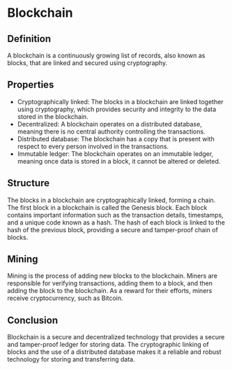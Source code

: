 # Blockchain

## Definition
A blockchain is a continuously growing list of records, also known as blocks, that are linked and secured using cryptography.

## Properties
- Cryptographically linked: The blocks in a blockchain are linked together using cryptography, which provides security and integrity to the data stored in the blockchain.
- Decentralized: A blockchain operates on a distributed database, meaning there is no central authority controlling the transactions.
- Distributed database: The blockchain has a copy that is present with respect to every person involved in the transactions.
- Immutable ledger: The blockchain operates on an immutable ledger, meaning once data is stored in a block, it cannot be altered or deleted.

## Structure
The blocks in a blockchain are cryptographically linked, forming a chain. The first block in a blockchain is called the Genesis block. Each block contains important information such as the transaction details, timestamps, and a unique code known as a hash. The hash of each block is linked to the hash of the previous block, providing a secure and tamper-proof chain of blocks.

## Mining
Mining is the process of adding new blocks to the blockchain. Miners are responsible for verifying transactions, adding them to a block, and then adding the block to the blockchain. As a reward for their efforts, miners receive cryptocurrency, such as Bitcoin.

## Conclusion
Blockchain is a secure and decentralized technology that provides a secure and tamper-proof ledger for storing data. The cryptographic linking of blocks and the use of a distributed database makes it a reliable and robust technology for storing and transferring data.
